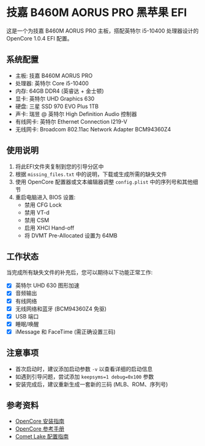 # 技嘉 B460M AORUS PRO 黑苹果 EFI

这是一个为技嘉 B460M AORUS PRO 主板，搭配英特尔 i5-10400 处理器设计的 OpenCore 1.0.4 EFI 配置。

## 系统配置

- 主板: 技嘉 B460M AORUS PRO
- 处理器: 英特尔 Core i5-10400
- 内存: 64GB DDR4 (英睿达 + 金士顿)
- 显卡: 英特尔 UHD Graphics 630
- 硬盘: 三星 SSD 970 EVO Plus 1TB
- 声卡: 瑞昱 @ 英特尔 High Definition Audio 控制器
- 有线网卡: 英特尔 Ethernet Connection I219-V
- 无线网卡: Broadcom 802.11ac Network Adapter BCM94360Z4

## 使用说明

1. 将此EFI文件夹复制到您的引导分区中
2. 根据 `missing_files.txt` 中的说明，下载或生成所需的缺失文件
3. 使用 OpenCore 配置器或文本编辑器调整 `config.plist` 中的序列号和其他细节
4. 重启电脑进入 BIOS 设置:
   - 禁用 CFG Lock
   - 禁用 VT-d
   - 禁用 CSM
   - 启用 XHCI Hand-off
   - 将 DVMT Pre-Allocated 设置为 64MB

## 工作状态

当完成所有缺失文件的补充后，您可以期待以下功能正常工作:

- [x] 英特尔 UHD 630 图形加速
- [x] 音频输出
- [x] 有线网络
- [x] 无线网络和蓝牙 (BCM94360Z4 免驱)
- [x] USB 端口
- [x] 睡眠/唤醒
- [x] iMessage 和 FaceTime (需正确设置三码)

## 注意事项

- 首次启动时，建议添加启动参数 `-v` 以查看详细的启动信息
- 如遇到引导问题，尝试添加 `keepsyms=1 debug=0x100` 参数
- 安装完成后，建议重新生成一套新的三码 (MLB、ROM、序列号)

## 参考资料

- [OpenCore 安装指南](https://dortania.github.io/OpenCore-Install-Guide/)
- [OpenCore 参考手册](https://dortania.github.io/docs/latest/Configuration.html)
- [Comet Lake 配置指南](https://dortania.github.io/OpenCore-Install-Guide/config.plist/comet-lake.html) 